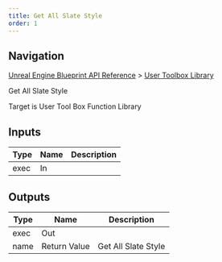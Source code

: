 ```yaml
---
title: Get All Slate Style
order: 1
---
```

## Navigation

[Unreal Engine Blueprint API Reference](https://dev.epicgames.com/documentation/en-us/unreal-engine/BlueprintAPI) > [User Toolbox Library](https://dev.epicgames.com/documentation/en-us/unreal-engine/BlueprintAPI/UserToolboxLibrary)

Get All Slate Style

Target is User Tool Box Function Library

## Inputs

| Type | Name | Description |
| --- | --- | --- |
| exec | In |  |

## Outputs

| Type | Name | Description |
| --- | --- | --- |
| exec | Out |  |
| name | Return Value | Get All Slate Style |
